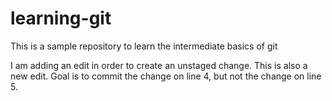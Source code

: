 # learning-git
This is a sample repository to learn the intermediate basics of git

I am adding an edit in order to create an unstaged change.
This is also a new edit. Goal is to commit the change on line 4, but not the change on line 5.